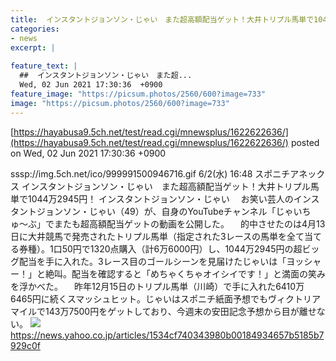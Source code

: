 ```yaml
---
title:  インスタントジョンソン・じゃい　また超高額配当ゲット！大井トリプル馬単で1044万2945円！  
categories:
- news
excerpt: |
  
feature_text: |
  ##  インスタントジョンソン・じゃい　また超...
  Wed, 02 Jun 2021 17:30:36  +0900
feature_image: "https://picsum.photos/2560/600?image=733"
image: "https://picsum.photos/2560/600?image=733"
---
```


[https://hayabusa9.5ch.net/test/read.cgi/mnewsplus/1622622636/](https://hayabusa9.5ch.net/test/read.cgi/mnewsplus/1622622636/)
posted on Wed, 02 Jun 2021 17:30:36  +0900

<!--more-->

sssp://img.5ch.net/ico/999991500946716.gif 6/2(水) 16:48 スポニチアネックス インスタントジョンソン・じゃい　また超高額配当ゲット！大井トリプル馬単で1044万2945円！ インスタントジョンソン・じゃい 　お笑い芸人のインスタントジョンソン・じゃい（49）が、自身のYouTubeチャンネル「じゃいちゅ〜ぶ」でまたも超高額配当ゲットの動画を公開した。 　的中させたのは4月13日に大井競馬で発売されたトリプル馬単（指定された3レースの馬単を全て当てる券種）。1口50円で1320点購入（計6万6000円）し、1044万2945円の超ビッグ配当を手に入れた。3レース目のゴールシーンを見届けたじゃいは「ヨッシャー！」と絶叫。配当を確認すると「めちゃくちゃオイシイです！」と満面の笑みを浮かべた。 　昨年12月15日のトリプル馬単（川崎）で手に入れた6410万6465円に続くスマッシュヒット。じゃいはスポニチ紙面予想でもヴィクトリアマイルで143万7500円をゲットしており、今週末の安田記念予想から目が離せない。 ![](https://amd-pctr.c.yimg.jp/r/iwiz-amd/20210602-00000200-spnannex-000-4-view.jpg) https://news.yahoo.co.jp/articles/1534cf740343980b00184934657b5185b7929c0f
